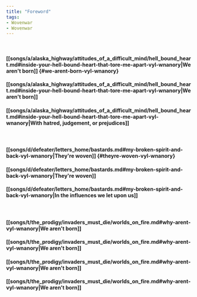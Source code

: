 ```yaml
---
title: "Foreword"
tags:
- Wovenwar
- Wovenwar
---
```

&nbsp;
#### [[songs/a/alaska_highway/attitudes_of_a_difficult_mind/hell_bound_heart.md#inside-your-hell-bound-heart-that-tore-me-apart-vyl-wnanory|We aren't born]] {#we-arent-born-vyl-wnanory}
#### [[songs/a/alaska_highway/attitudes_of_a_difficult_mind/hell_bound_heart.md#inside-your-hell-bound-heart-that-tore-me-apart-vyl-wnanory|We aren't born]]
#### [[songs/a/alaska_highway/attitudes_of_a_difficult_mind/hell_bound_heart.md#inside-your-hell-bound-heart-that-tore-me-apart-vyl-wnanory|With hatred, judgement, or prejudices]]
&nbsp;
#### [[songs/d/defeater/letters_home/bastards.md#my-broken-spirit-and-back-vyl-wnanory|They're woven]] {#theyre-woven-vyl-wnanory}
#### [[songs/d/defeater/letters_home/bastards.md#my-broken-spirit-and-back-vyl-wnanory|They're woven]]
#### [[songs/d/defeater/letters_home/bastards.md#my-broken-spirit-and-back-vyl-wnanory|In the influences we let upon us]]
&nbsp;
#### [[songs/t/the_prodigy/invaders_must_die/worlds_on_fire.md#why-arent-vyl-wnanory|We aren't born]]
#### [[songs/t/the_prodigy/invaders_must_die/worlds_on_fire.md#why-arent-vyl-wnanory|We aren't born]]
#### [[songs/t/the_prodigy/invaders_must_die/worlds_on_fire.md#why-arent-vyl-wnanory|We aren't born]]
#### [[songs/t/the_prodigy/invaders_must_die/worlds_on_fire.md#why-arent-vyl-wnanory|We aren't born]]
